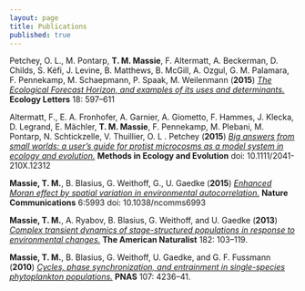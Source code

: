 ```yaml
---
layout: page
title: Publications
published: true
---
```


Petchey, O. L., M. Pontarp, **T. M. Massie**, F. Altermatt, A. Beckerman, D. Childs, S. Kéfi, J. Levine, B. Matthews, B. McGill, A. Ozgul, G. M. Palamara, F. Pennekamp, M. Schaepmann, P. Spaak, M. Weilenmann (**2015**) [_The Ecological Forecast Horizon, and examples of its uses and determinants._](http://onlinelibrary.wiley.com/doi/10.1111/ele.12443/full) **Ecology Letters** 18: 597–611  

Altermatt, F., E. A. Fronhofer, A. Garnier, A. Giometto, F. Hammes, J. Klecka, D. Legrand, E. Mächler, **T. M. Massie**, F. Pennekamp, M. Plebani, M. Pontarp, N. Schtickzelle, V. Thuillier, O. L . Petchey (**2015**) [_Big answers from small worlds: a user’s guide for protist microcosms as a model system in ecology and evolution._](http://onlinelibrary.wiley.com/doi/10.1111/2041-210X.12312/full) **Methods in Ecology and Evolution** doi: 10.1111/2041-210X.12312  

**Massie, T. M.**, B. Blasius, G. Weithoff, G., U. Gaedke (**2015**) [_Enhanced Moran effect by spatial variation in environmental autocorrelation._](https://www.nature.com/articles/ncomms6993) **Nature Communications** 6:5993 doi: 10.1038/ncomms6993  

**Massie, T. M.**, A. Ryabov, B. Blasius, G. Weithoff, and U. Gaedke (**2013**) [_Complex transient dynamics of stage-structured populations in response to environmental changes._](http://www.journals.uchicago.edu/doi/abs/10.1086/670590) **The American Naturalist** 182: 103–119.  

**Massie, T. M.**, B. Blasius, G. Weithoff, U. Gaedke, and G. F. Fussmann (**2010**) [_Cycles, phase synchronization, and entrainment in single-species phytoplankton populations._](http://www.pnas.org/content/107/9/4236.short) **PNAS** 107: 4236–41.  
